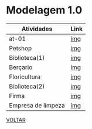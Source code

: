 # Modelagem 1.0

|Atividades|Link|
|-|-|
|at-01|[img](./atividade01/atividade01.png)|
|Petshop|[img](./atividade02/documentacao.md)|
|Biblioteca(1)|[img](./atividade03/documentacao.md)|
|Berçario|[img](./atividade04/documentacao.md)|
|Floricultura|[img](./atividade05/documentacao.md)|
|Biblioteca(2)|[img](./atividade06/documentacao.md)|
|Firma|[img](./atividade07/documentacao.md)|
|Empresa de limpeza|[img](./atividade08/documentacao.md)|

[VOLTAR](../README.md)
